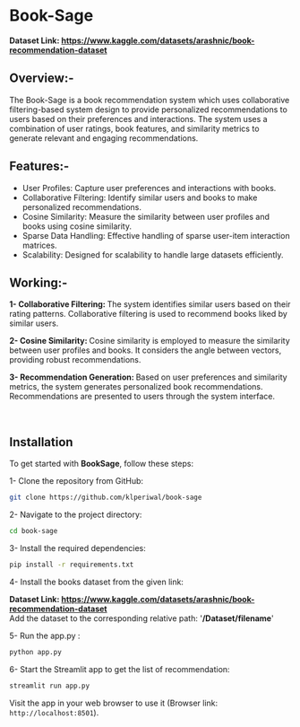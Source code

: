 # Book-Sage

<b>Dataset Link: https://www.kaggle.com/datasets/arashnic/book-recommendation-dataset</b>

## Overview:-
The Book-Sage is a book recommendation system which uses collaborative filtering-based system design to provide personalized recommendations to users based on their preferences and interactions. The system uses a combination of user ratings, book features, and similarity metrics to generate relevant and engaging recommendations.


## Features:-
- User Profiles: Capture user preferences and interactions with books.
- Collaborative Filtering: Identify similar users and books to make personalized recommendations.
- Cosine Similarity: Measure the similarity between user profiles and books using cosine similarity.
- Sparse Data Handling: Effective handling of sparse user-item interaction matrices.
- Scalability: Designed for scalability to handle large datasets efficiently.


## Working:-
<b>1- Collaborative Filtering: </b>
The system identifies similar users based on their rating patterns.
Collaborative filtering is used to recommend books liked by similar users.

<b>2- Cosine Similarity: </b>
Cosine similarity is employed to measure the similarity between user profiles and books.
It considers the angle between vectors, providing robust recommendations.

<b>3- Recommendation Generation: </b>
Based on user preferences and similarity metrics, the system generates personalized book recommendations.
Recommendations are presented to users through the system interface.

<br>

## Installation

To get started with <b>BookSage</b>, follow these steps:

1- Clone the repository from GitHub:
   ```bash
   git clone https://github.com/klperiwal/book-sage
   ```

2- Navigate to the project directory:

   ```bash
   cd book-sage
   ```

3- Install the required dependencies:

   ```bash
   pip install -r requirements.txt
   ```

4- Install the books dataset from the given link:<br>
     <p> <b>Dataset Link: https://www.kaggle.com/datasets/arashnic/book-recommendation-dataset</b>
      <br> Add the dataset to the corresponding relative path: '__/Dataset/filename__'</p>
   
5- Run the app.py :

   ```bash
   python app.py
   ```
6- Start the Streamlit app to get the list of recommendation:
   ```bash
   streamlit run app.py
   ```
  Visit the app in your web browser to use it (Browser link: `http://localhost:8501`).
